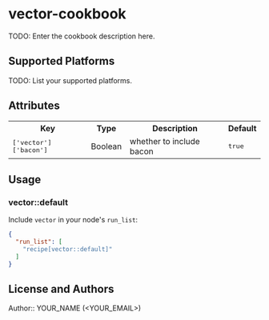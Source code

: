 # vector-cookbook

TODO: Enter the cookbook description here.

## Supported Platforms

TODO: List your supported platforms.

## Attributes

<table>
  <tr>
    <th>Key</th>
    <th>Type</th>
    <th>Description</th>
    <th>Default</th>
  </tr>
  <tr>
    <td><tt>['vector']['bacon']</tt></td>
    <td>Boolean</td>
    <td>whether to include bacon</td>
    <td><tt>true</tt></td>
  </tr>
</table>

## Usage

### vector::default

Include `vector` in your node's `run_list`:

```json
{
  "run_list": [
    "recipe[vector::default]"
  ]
}
```

## License and Authors

Author:: YOUR_NAME (<YOUR_EMAIL>)
